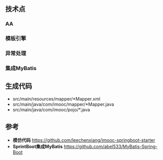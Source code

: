 
## 技术点
### AA
### 模板引擎
### 异常处理
### 集成MyBatis


## 生成代码
- src/main/resources/mapper/*Mapper.xml
- src/main/java/com/imooc/mapper/*Mapper.java
- src/main/java/com/imooc/pojo/*.java


## 参考
- **模仿代码** https://github.com/leechenxiang/imooc-springboot-starter
- **SprintBoot集成MyBatis** https://github.com/abel533/MyBatis-Spring-Boot
